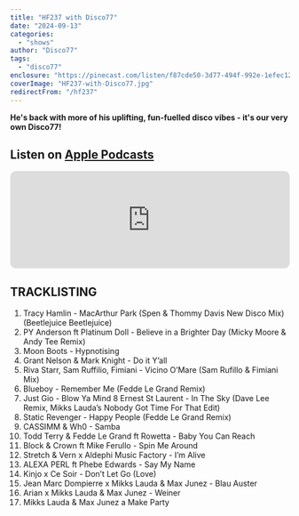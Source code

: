 ```yaml
---
title: "HF237 with Disco77"
date: "2024-09-13"
categories:
  - "shows"
author: "Disco77"
tags:
  - "disco77"
enclosure: "https://pinecast.com/listen/f87cde50-3d77-494f-992e-1efec12afce7.mp3 70528544 audio/mpeg"
coverImage: "HF237-with-Disco77.jpg"
redirectFrom: "/hf237"
---
```


**He's back with more of his uplifting, fun-fuelled disco vibes - it's our very own Disco77!**

## Listen on [Apple Podcasts](https://podcasts.apple.com/gb/podcast/hf237-with-disco77-13-sep-2024/id355833875?i=1000669395853)

<iframe allow="autoplay *; encrypted-media *; fullscreen *; clipboard-write" frameborder="0" height="175" style="width:100%;max-width:660px;overflow:hidden;border-radius:10px;" sandbox="allow-forms allow-popups allow-same-origin allow-scripts allow-storage-access-by-user-activation allow-top-navigation-by-user-activation" src="https://embed.podcasts.apple.com/gb/podcast/hf237-with-disco77-13-sep-2024/id355833875?i=1000669395853"></iframe>

## TRACKLISTING

1. Tracy Hamlin - MacArthur Park (Spen &amp; Thommy Davis New Disco Mix) (Beetlejuice Beetlejuice)
2. PY Anderson ft Platinum Doll - Believe in a Brighter Day (Micky Moore &amp; Andy Tee Remix)
3. Moon Boots - Hypnotising
4. Grant Nelson &amp; Mark Knight - Do it Y’all
5. Riva Starr, Sam Ruffilio, Fimiani - Vicino O’Mare (Sam Rufillo &amp; Fimiani Mix)
6. Blueboy - Remember Me (Fedde Le Grand Remix)
7. Just Gio - Blow Ya Mind
8 Ernest St Laurent - In The Sky (Dave Lee Remix, Mikks Lauda’s Nobody Got Time For That Edit) 
9. Static Revenger - Happy People (Fedde Le Grand Remix)
10. CASSIMM &amp; Wh0 - Samba
11. Todd Terry &amp; Fedde Le Grand ft Rowetta - Baby You Can Reach
12. Block &amp; Crown ft Mike Ferullo - Spin Me Around
13. Stretch &amp; Vern x Aldephi Music Factory - I’m Alive
14. ALEXA PERL ft Phebe Edwards - Say My Name
15. Kinjo x Ce Soir - Don’t Let Go (Love)
16. Jean Marc Dompierre x Mikks Lauda &amp; Max Junez - Blau Auster
17. Arian x Mikks Lauda &amp; Max Junez - Weiner
18. Mikks Lauda &amp; Max Junez a Make Party

